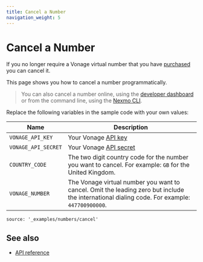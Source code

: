```yaml
---
title: Cancel a Number
navigation_weight: 5
---
```


# Cancel a Number

If you no longer require a Vonage virtual number that you have [purchased]() you can cancel it.

This page shows you how to cancel a number programmatically.

> You can also cancel a number online, using the [developer dashboard](https://dashboard.nexmo.com/your-numbers) or from the command line, using the [Nexmo CLI](https://github.com/Nexmo/nexmo-cli#cancelling-a-number).

Replace the following variables in the sample code with your own values:

Name | Description
--|--
`VONAGE_API_KEY` | Your Vonage [API key](https://developer.nexmo.com/concepts/guides/authentication#api-key-and-secret)
`VONAGE_API_SECRET` | Your Vonage [API secret](https://developer.nexmo.com/concepts/guides/authentication#api-key-and-secret)
`COUNTRY_CODE` | The two digit country code for the number you want to cancel. For example: `GB` for the United Kingdom.
`VONAGE_NUMBER` | The Vonage virtual number you want to cancel. Omit the leading zero but include the international dialing code. For example: `447700900000`.

```code_snippets
source: '_examples/numbers/cancel'
```

## See also

* [API reference](/api/numbers)